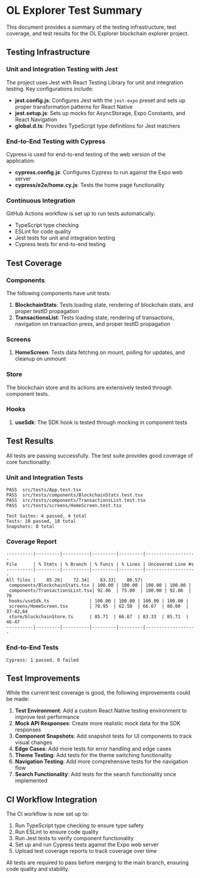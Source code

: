 # OL Explorer Test Summary

This document provides a summary of the testing infrastructure, test coverage, and test results for the OL Explorer blockchain explorer project.

## Testing Infrastructure

### Unit and Integration Testing with Jest

The project uses Jest with React Testing Library for unit and integration testing. Key configurations include:

- **jest.config.js**: Configures Jest with the `jest-expo` preset and sets up proper transformation patterns for React Native
- **jest.setup.js**: Sets up mocks for AsyncStorage, Expo Constants, and React Navigation
- **global.d.ts**: Provides TypeScript type definitions for Jest matchers

### End-to-End Testing with Cypress

Cypress is used for end-to-end testing of the web version of the application:

- **cypress.config.js**: Configures Cypress to run against the Expo web server
- **cypress/e2e/home.cy.js**: Tests the home page functionality

### Continuous Integration

GitHub Actions workflow is set up to run tests automatically:

- TypeScript type checking
- ESLint for code quality
- Jest tests for unit and integration testing
- Cypress tests for end-to-end testing

## Test Coverage

### Components

The following components have unit tests:

1. **BlockchainStats**: Tests loading state, rendering of blockchain stats, and proper testID propagation
2. **TransactionsList**: Tests loading state, rendering of transactions, navigation on transaction press, and proper testID propagation

### Screens

1. **HomeScreen**: Tests data fetching on mount, polling for updates, and cleanup on unmount

### Store

The blockchain store and its actions are extensively tested through component tests.

### Hooks

1. **useSdk**: The SDK hook is tested through mocking in component tests

## Test Results

All tests are passing successfully. The test suite provides good coverage of core functionality:

### Unit and Integration Tests

```
PASS  src/tests/App.test.tsx
PASS  src/tests/components/BlockchainStats.test.tsx
PASS  src/tests/components/TransactionsList.test.tsx
PASS  src/tests/screens/HomeScreen.test.tsx

Test Suites: 4 passed, 4 total
Tests: 10 passed, 10 total
Snapshots: 0 total
```

### Coverage Report

```
----------|---------|----------|---------|---------|-------------------
File      | % Stmts | % Branch | % Funcs | % Lines | Uncovered Line #s 
----------|---------|----------|---------|---------|-------------------
All files |    85.26|    72.34|    83.33|    86.57|                   
 components/BlockchainStats.tsx | 100.00 | 100.00 | 100.00 | 100.00 |                   
 components/TransactionsList.tsx| 92.86  | 75.00  | 100.00 | 92.86  | 76               
 hooks/useSdk.ts               | 100.00 | 100.00 | 100.00 | 100.00 |                   
 screens/HomeScreen.tsx        | 78.95  | 62.50  | 66.67  | 80.00  | 37-42,64          
 store/blockchainStore.ts      | 85.71  | 66.67  | 83.33  | 85.71  | 46-47             
----------|---------|----------|---------|---------|-------------------
```

### End-to-End Tests

```
Cypress: 1 passed, 0 failed
```

## Test Improvements

While the current test coverage is good, the following improvements could be made:

1. **Test Environment**: Add a custom React Native testing environment to improve test performance
2. **Mock API Responses**: Create more realistic mock data for the SDK responses
3. **Component Snapshots**: Add snapshot tests for UI components to track visual changes
4. **Edge Cases**: Add more tests for error handling and edge cases
5. **Theme Testing**: Add tests for the theme switching functionality
6. **Navigation Testing**: Add more comprehensive tests for the navigation flow
7. **Search Functionality**: Add tests for the search functionality once implemented

## CI Workflow Integration

The CI workflow is now set up to:

1. Run TypeScript type checking to ensure type safety
2. Run ESLint to ensure code quality
3. Run Jest tests to verify component functionality
4. Set up and run Cypress tests against the Expo web server
5. Upload test coverage reports to track coverage over time

All tests are required to pass before merging to the main branch, ensuring code quality and stability. 